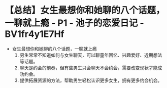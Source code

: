 # 【总结】女生最想你和她聊的八个话题，一聊就上瘾 - P1 - 池子的恋爱日记 - BV1fr4y1E7Hf

-   女生最想你和她聊的八个话题，一聊就上瘾
    1.  男生常常不知道如何与女生聊天，可以聊童年回忆、兴趣爱好、近期想法等话题。
    2.  聊天是约会的前奏，但有些男生只会聊天不会约会，需要改变现状才能成功约会。
    3.  提供拓展资源的方法，帮助男生轻松认识更多女生，拥有更多约会机会。